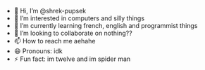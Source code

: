 - 👋 Hi, I’m @shrek-pupsek
- 👀 I’m interested in computers and silly things
- 🌱 I’m currently learning french, english and programmist things
- 💞️ I’m looking to collaborate on nothing??
- 📫 How to reach me aehahe
- 😄 Pronouns: idk
- ⚡ Fun fact: im twelve and im spider man

<!---
shrek-pupsek/shrek-pupsek is a ✨ special ✨ repository because its `README.md` (this file) appears on your GitHub profile.
You can click the Preview link to take a look at your changes.
--->
